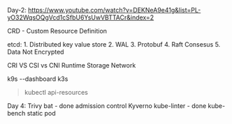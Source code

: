 Day-2: https://www.youtube.com/watch?v=DEKNeA9e41g&list=PL-yO32WqsOQgVcd1cSfbU6YsUwVBTTACr&index=2

CRD - Custom Resource Definition

etcd:
	1. Distributed key value store
	2. WAL
	3. Protobuf
	4. Raft Consesus
	5. Data Not Encrypted

CRI VS CSI vs CNI
Runtime
Storage
Network

k9s --dashboard
k3s
>kubectl api-resources

Day 4:
Trivy
bat - done
admission control
Kyverno
kube-linter - done
kube-bench
static pod









